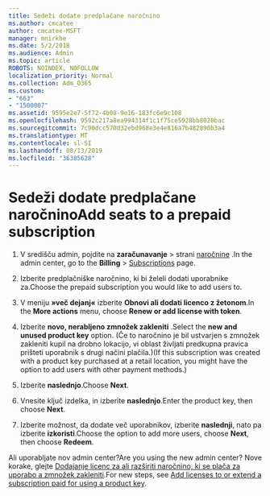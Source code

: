 ```yaml
---
title: Sedeži dodate predplačane naročnino
ms.author: cmcatee
author: cmcatee-MSFT
manager: mnirkhe
ms.date: 5/2/2018
ms.audience: Admin
ms.topic: article
ROBOTS: NOINDEX, NOFOLLOW
localization_priority: Normal
ms.collection: Adm_O365
ms.custom:
- "663"
- "1500007"
ms.assetid: 9595e2e7-5f72-4b08-9e16-183fc6e9c108
ms.openlocfilehash: 9592c217a8ea994314f1c1f75ce5928bb8020bac
ms.sourcegitcommit: 7c90dcc570d32ebd968e3e4e816a7b482890b3a4
ms.translationtype: MT
ms.contentlocale: sl-SI
ms.lasthandoff: 08/13/2019
ms.locfileid: "36385628"
---
```

# <a name="add-seats-to-a-prepaid-subscription"></a><span data-ttu-id="b01f1-102">Sedeži dodate predplačane naročnino</span><span class="sxs-lookup"><span data-stu-id="b01f1-102">Add seats to a prepaid subscription</span></span>

1. <span data-ttu-id="b01f1-103">V središču admin, pojdite na **zaračunavanje** \> strani [naročnine](https://go.microsoft.com/fwlink/p/?linkid=842054) .</span><span class="sxs-lookup"><span data-stu-id="b01f1-103">In the admin center, go to the **Billing** \> [Subscriptions](https://go.microsoft.com/fwlink/p/?linkid=842054) page.</span></span>

2. <span data-ttu-id="b01f1-104">Izberite predplačniške naročnino, ki bi želeli dodati uporabnike za.</span><span class="sxs-lookup"><span data-stu-id="b01f1-104">Choose the prepaid subscription you would like to add users to.</span></span>

3. <span data-ttu-id="b01f1-105">V meniju **»več dejanj«** izberite **Obnovi ali dodati licenco z žetonom**.</span><span class="sxs-lookup"><span data-stu-id="b01f1-105">In the **More actions** menu, choose **Renew or add license with token**.</span></span>

4. <span data-ttu-id="b01f1-106">Izberite **novo, nerabljeno zmnožek zakleniti** .</span><span class="sxs-lookup"><span data-stu-id="b01f1-106">Select the **new and unused product key** option.</span></span> <span data-ttu-id="b01f1-107">(Če to naročnino je bil ustvarjen s zmnožek zakleniti kupil na drobno lokacijo, vi oblast življati predkupna pravica prišteti uporabnik s drugi načini plačila.)</span><span class="sxs-lookup"><span data-stu-id="b01f1-107">(If this subscription was created with a product key purchased at a retail location, you might have the option to add users with other payment methods.)</span></span>

5. <span data-ttu-id="b01f1-108">Izberite **naslednjo**.</span><span class="sxs-lookup"><span data-stu-id="b01f1-108">Choose **Next**.</span></span>

6. <span data-ttu-id="b01f1-109">Vnesite ključ izdelka, in izberite **naslednjo**.</span><span class="sxs-lookup"><span data-stu-id="b01f1-109">Enter the product key, then choose **Next**.</span></span>

7. <span data-ttu-id="b01f1-110">Izberite možnost, da dodate več uporabnikov, izberite **naslednji**, nato pa izberite **izkoristi**.</span><span class="sxs-lookup"><span data-stu-id="b01f1-110">Choose the option to add more users, choose **Next**, then choose **Redeem**.</span></span>

<span data-ttu-id="b01f1-111">Ali uporabljate nov admin center?</span><span class="sxs-lookup"><span data-stu-id="b01f1-111">Are you using the new admin center?</span></span> <span data-ttu-id="b01f1-112">Nove korake, glejte [Dodajanje licenc za ali razširiti naročnino, ki se plača za uporabo a zmnožek zakleniti](https://docs.microsoft.com/en-us/office365/admin/misc/add-licenses-using-product-key).</span><span class="sxs-lookup"><span data-stu-id="b01f1-112">For new steps, see [Add licenses to or extend a subscription paid for using a product key](https://docs.microsoft.com/en-us/office365/admin/misc/add-licenses-using-product-key).</span></span>